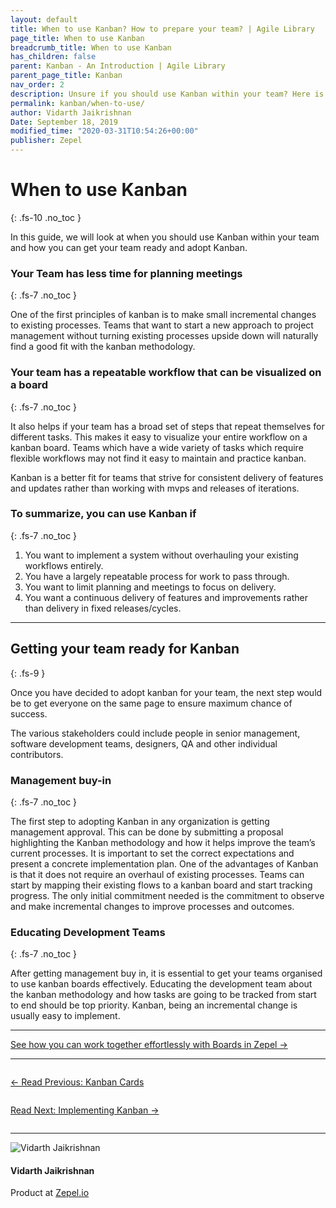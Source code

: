```yaml
---
layout: default
title: When to use Kanban? How to prepare your team? | Agile Library
page_title: When to use Kanban
breadcrumb_title: When to use Kanban
has_children: false
parent: Kanban - An Introduction | Agile Library
parent_page_title: Kanban
nav_order: 2
description: Unsure if you should use Kanban within your team? Here is when you should implement Kanaban.
permalink: kanban/when-to-use/
author: Vidarth Jaikrishnan
Date: September 18, 2019
modified_time: "2020-03-31T10:54:26+00:00"
publisher: Zepel
---
```


# When to use Kanban
{: .fs-10 .no_toc }

In this guide, we will look at when you should use Kanban within your team and how you can get your team ready and adopt Kanban.

### Your Team has less time for planning meetings
{: .fs-7 .no_toc }

One of the first principles of kanban is to make small incremental changes to existing processes. Teams that want to start a new approach to project management without turning existing processes upside down will naturally find a good fit with the kanban methodology. 

### Your team has a repeatable workflow that can be visualized on a board
{: .fs-7 .no_toc }

It also helps if your team has a broad set of steps that repeat themselves for different tasks. This makes it easy to visualize your entire workflow on a kanban board. Teams which have a wide variety of tasks which require flexible workflows may not find it easy to maintain and practice kanban. 

Kanban is a better fit for teams that strive for consistent delivery of features and updates rather than working with mvps and releases of iterations. 

### To summarize, you can use Kanban if
{: .fs-7 .no_toc }

1. You want to implement a system without overhauling your existing workflows entirely.
1. You have a largely repeatable process for work to pass through.
1. You want to limit planning and meetings to focus on delivery.
1. You want a continuous delivery of features and improvements rather than delivery in fixed releases/cycles.

---

## Getting your team ready for Kanban
{: .fs-9 }

Once you have decided to adopt kanban for your team, the next step would be to get everyone on the same page to ensure maximum chance of success.

The various stakeholders could include people in senior management, software development teams, designers, QA and other individual contributors. 

### Management buy-in
{: .fs-7 .no_toc }

The first step to adopting Kanban in any organization is getting management approval. This can be done by submitting a proposal highlighting the Kanban methodology and how it helps improve the team’s current processes. It is important to set the correct expectations and present a concrete implementation plan. One of the advantages of Kanban is that it does not require an overhaul of existing processes. Teams can start by mapping their existing flows to a kanban board and start tracking progress. The only initial commitment needed is the commitment to observe and make incremental changes to improve processes and outcomes.

### Educating Development Teams
{: .fs-7 .no_toc }

After getting management buy in, it is essential to get your teams organised to use kanban boards effectively. Educating the development team about the kanban methodology and how tasks are going to be tracked from start to end should be top priority. Kanban, being an incremental change is usually easy to implement.

---

<div class="highlight-row">
<div class="highlight-column">
<div class="highlight-card">
    <div class="highlight-container">
        <a href="https://zepel.io/features/boards/?utm_source=agilelibrary&utm_medium=bottom-cta&utm_campaign=whentousekanban" target="_blank">
        <p class="highlight-card-title">See how you can work together effortlessly with Boards in Zepel  →</p>
        </a>    
    </div>
</div>
</div>
</div>

---

<div class="row">
<div class="column">
<div class="card">
  <div class="container">
    <a href="{{ site.url }}{{ site.baseurl }}{% link agile/kanban-what-are-kanban-cards.md %}">
    <p class="card-title">←  Read Previous: Kanban Cards</p> 
    </a>
  </div>
</div>
</div>

<div class="column">
<div class="card">
  <div class="container">
    <a href="{{ site.url }}{{ site.baseurl }}{% link agile/kanban-setup-and-implementation.md %}">
    <p class="card-title">Read Next: Implementing Kanban  →</p>
    </a>
  </div>
</div>
</div>
</div>

---

<div class="row">
  <div class="column">
    <div class="author-card">
      <img class="author-profile-image" src="/agile/assets/uploads/vidarth.png" alt="Vidarth Jaikrishnan">
      <div class="author-card-content">
        <h4 class="author-card-name">Vidarth Jaikrishnan</h4>
        <p>Product at <a href="https://zepel.io/">Zepel.io</a></p>
      </div>
    </div>
  </div>
</div>